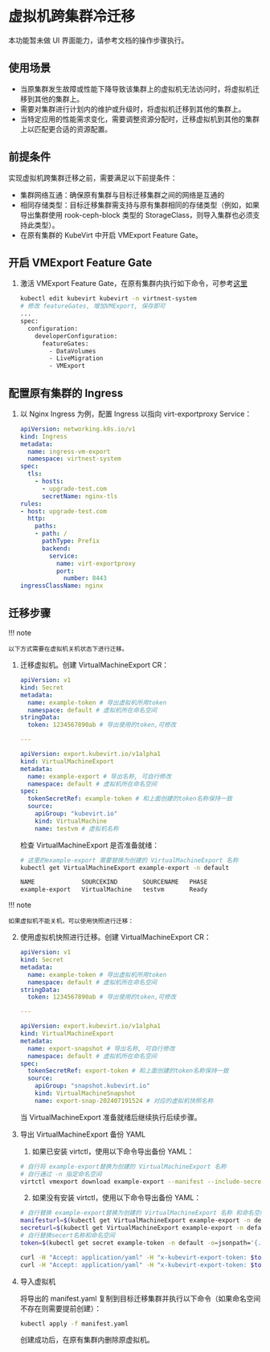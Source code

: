# 虚拟机跨集群冷迁移

本功能暂未做 UI 界面能力，请参考文档的操作步骤执行。

## 使用场景

- 当原集群发生故障或性能下降导致该集群上的虚拟机无法访问时，将虚拟机迁移到其他的集群上。
- 需要对集群进行计划内的维护或升级时，将虚拟机迁移到其他的集群上。
- 当特定应用的性能需求变化，需要调整资源分配时，迁移虚拟机到其他的集群上以匹配更合适的资源配置。

## 前提条件

实现虚拟机跨集群迁移之前，需要满足以下前提条件：

- 集群网络互通：确保原有集群与目标迁移集群之间的网络是互通的
- 相同存储类型：目标迁移集群需支持与原有集群相同的存储类型（例如，如果导出集群使用 rook-ceph-block 类型的 StorageClass，则导入集群也必须支持此类型）。
- 在原有集群的 KubeVirt 中开启 VMExport Feature Gate。

## 开启 VMExport Feature Gate

1. 激活 VMExport Feature Gate，在原有集群内执行如下命令，可参考[这里](https://kubevirt.io/user-guide/cluster_admin/activating_feature_gates/#how-to-activate-a-feature-gate)

    ```sh
    kubectl edit kubevirt kubevirt -n virtnest-system
    # 修改 featureGates, 增加VMExport, 保存即可
    ...
    spec:
      configuration:
        developerConfiguration:
          featureGates:
            - DataVolumes
            - LiveMigration
            - VMExport
    ```

## 配置原有集群的 Ingress

1. 以 Nginx Ingress 为例，配置 Ingress 以指向 virt-exportproxy Service：

    ```yaml
    apiVersion: networking.k8s.io/v1
    kind: Ingress
    metadata:
      name: ingress-vm-export
      namespace: virtnest-system
    spec:
      tls:
        - hosts:
          - upgrade-test.com
          secretName: nginx-tls
    rules:
    - host: upgrade-test.com
      http:
        paths:
        - path: /
          pathType: Prefix
          backend:
            service:
              name: virt-exportproxy
              port:
                number: 8443
    ingressClassName: nginx
    ```

## 迁移步骤

!!! note

    以下方式需要在虚拟机关机状态下进行迁移。

1. 迁移虚拟机。创建 VirtualMachineExport CR：

    ```yaml
    apiVersion: v1
    kind: Secret
    metadata:
      name: example-token # 导出虚拟机所用token
      namespace: default # 虚拟机所在命名空间
    stringData:
      token: 1234567890ab # 导出使用的token,可修改

    ---

    apiVersion: export.kubevirt.io/v1alpha1
    kind: VirtualMachineExport
    metadata:
      name: example-export # 导出名称, 可自行修改
      namespace: default # 虚拟机所在命名空间
    spec:
      tokenSecretRef: example-token # 和上面创建的token名称保持一致
      source:
        apiGroup: "kubevirt.io"
        kind: VirtualMachine
        name: testvm # 虚拟机名称
    ```

    检查 VirtualMachineExport 是否准备就绪：

    ```sh
    # 这里的example-export 需要替换为创建的 VirtualMachineExport 名称
    kubectl get VirtualMachineExport example-export -n default

    NAME             SOURCEKIND       SOURCENAME   PHASE
    example-export   VirtualMachine   testvm       Ready
    ```

!!! note

    如果虚拟机不能关机，可以使用快照进行迁移：

2. 使用虚拟机快照进行迁移。创建 VirtualMachineExport CR：

    ```yaml
    apiVersion: v1
    kind: Secret
    metadata:
      name: example-token # 导出虚拟机所用token
      namespace: default # 虚拟机所在命名空间
    stringData:
      token: 1234567890ab # 导出使用的token,可修改

    ---

    apiVersion: export.kubevirt.io/v1alpha1
    kind: VirtualMachineExport
    metadata:
      name: export-snapshot # 导出名称, 可自行修改
      namespace: default # 虚拟机所在命名空间
    spec:
      tokenSecretRef: export-token # 和上面创建的token名称保持一致
      source:
        apiGroup: "snapshot.kubevirt.io"
        kind: VirtualMachineSnapshot
        name: export-snap-202407191524 # 对应的虚拟机快照名称
    ```

    当 VirtualMachineExport 准备就绪后继续执行后续步骤。

3. 导出 VirtualMachineExport 备份 YAML
   
   1. 如果已安装 virtctl，使用以下命令导出备份 YAML：

    ```sh
    # 自行将 example-export替换为创建的 VirtualMachineExport 名称
    # 自行通过 -n 指定命名空间
    virtctl vmexport download example-export --manifest --include-secret --output=manifest.yaml
    ```

    2. 如果没有安装 virtctl，使用以下命令导出备份 YAML：

    ```sh
    # 自行替换 example-export替换为创建的 VirtualMachineExport 名称 和命名空间
    manifesturl=$(kubectl get VirtualMachineExport example-export -n default -o=jsonpath='{.status.links.internal.manifests[0].url}')
    secreturl=$(kubectl get VirtualMachineExport example-export -n default -o=jsonpath='{.status.links.internal.manifests[1].url}')
    # 自行替换secert名称和命名空间
    token=$(kubectl get secret example-token -n default -o=jsonpath='{.data.token}' | base64 -d)

    curl -H "Accept: application/yaml" -H "x-kubevirt-export-token: $token"  --insecure  $secreturl > manifest.yaml
    curl -H "Accept: application/yaml" -H "x-kubevirt-export-token: $token"  --insecure  $manifesturl >> manifest.yaml
    ```

4. 导入虚拟机

    将导出的 manifest.yaml 复制到目标迁移集群并执行以下命令（如果命名空间不存在则需要提前创建）：

    ```sh
    kubectl apply -f manifest.yaml
    ```
    创建成功后，在原有集群内删除原虚拟机。
